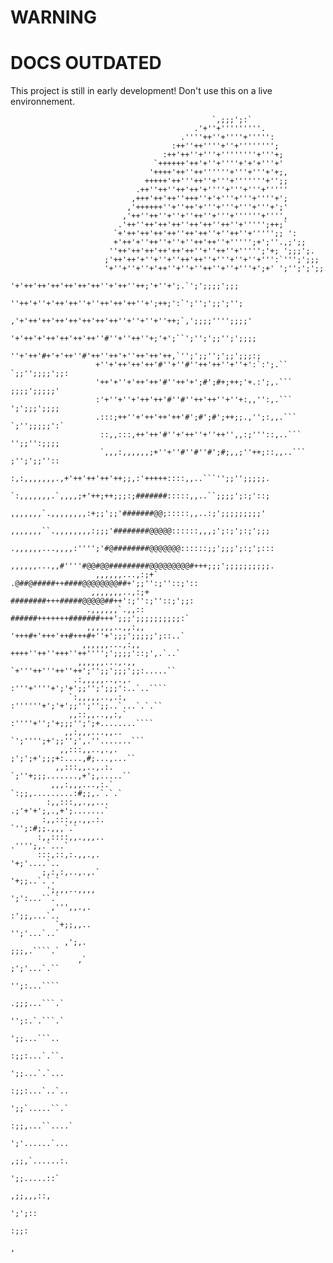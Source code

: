 # WARNING
# DOCS OUTDATED
This project is still in early development! Don't use this on a live environnement.
                                                                                                    
                                                 `,;;;';:`                                          
                                             .'+''+'''''''''.                                       
                                          .''''++''+''''+''''':                                     
                                        :++''++''''+''+'''''''';                                    
                                      :++'++''+'''+''''''''+'''+;                                   
                                    `++++++'++'+''+''''+'+'+'''+'                                   
                                   '++++'++''++''''''+'''+'''+'+;,                                  
                                  +++++'++'''++''+'''+'''''''+'';;                                  
                                .++''++''++'++'+''''+'''+'''+'''''                                  
                               ,+++'++'++''+++''+'+'''+'''+''''+';                                  
                              ,'++++++''+''++'+'''+'''+'''+'''+';'                                  
                             ,'++''++''+''+''++''+'''+''''''+'''',                                  
                            .'++''++'++'++''++'++''++''+''''';++;`                                  
                           `+'++'++'++'++''++'++''+''++''+''''';; ':                                
                           +'++'+''++''+''+''++'++''+''''';+';''.,;';;                              
                          ''++'++'++'++'++'++''+''++''+''''';'+; ';;;';.                            
                         ;'++'++'+''+''+''++'++''+'''+''+''+''':`''';';;;                           
                         '+''+''+''+'++''+''+''++''+''+'''+';+' ';'';';';;                          
                        '+'++'++'++'++'++'++''+'++''++;'+''+';.`';';;;;';;;                         
                        ''++'+''+'++'++''+''++'++'++''+';++;':`';'';';;';'';                        
                       ,'+'++'++'++'++'++'++'++''+''+''+''++;`,';;;;'''';;;;'                       
                       '+'++'+'++'++'++'++''#''+''++''+;'+';``';'';';;'';';;;;                      
                       ''+'++'#+'+'++''#'++''++'+''++'++'++,`'';';;'';';;';;;:;                     
                       +''+'++'++'++'#''+''#''++'++''+''+':`:';.`` `;;'';;;;';;:                    
                       '++'+''+'++'++'#''++'+';#';#+;++;'+.:';,.```  ;;;;';;;;;'                    
                       :'+''+''+'++'++'#''#''++'++''+''+:,,'':,.```   ';';;;';;;;                   
                       .:::;++''+'++'++'++'#';#';#';++;;.,'';:,,.```  `;'';;;;;':`                  
                        ::,,:::,++'++'#''+'++''+''++'',,:;'''::,..```  '';;'':;;;;                  
                        `,,,:,,,,,,;+''+''#''#''#';#;,,;''++;::,,..``` ;'';';;''::                  
                         :,:,,,,,,,.,+'++'++'++'++;;,:'+++++::::,,..```'';;'';;;;;.                 
                         `:,,,,,,,.`,,,,;+'++;++;;;:;#######:::::,,..``;;;;';:;'::;                 
                          ,,,,,,,`.,,,,,,,,:+;;';;'#######@@;:::::,,..:;';;;;;;;;;'                 
                         ,,,,,,,``.,,,,,,,,:;;;'########@@@@@::::::,,,;';:;';:;';;;                 
                        .,,,,,,...,,,,:'''';'#@########@@@@@@@::::::;;';;;';:;';:::                 
                        ,,,,,,...,,#''''#@@#@@#########@@@@@@@@@#+++;;;';;;;;;;;;;.                 
                       ,,,,,,...,:;+`   .@##@#####++####@@@@@@@@##+';;'':;''::;'::                  
                      ,,,,,,,..,:;+      ########+++#####@@@@@##++':;'':;''::;';;:                  
                     .,,,,,,`.,,::        ######+++++++#######+++';;;';;;;;;;;;;:`                  
                     ,,,,,,..,,:,,        '+++#+'+++'++#+++#+''+';;;';;;;;';::..`                   
                    ,,,,,,...,:,,          ++++''++''+++''++'''';';;;;'::;',.`..`                   
                   ,,,,,,...,.,,           `+'''++'''++''++';'';;';;;';;:.....``                    
                  .:,,,,,..,.,.             :'''+''''+';'+';;'';';;;':..`..````                     
                 `:,,,,,..,.:,               :''''''+';'+';;'';'';;..`...`.`.``                     
                 ,,::,,..,,:,`                :''''+'';'+;;;'';';+........````                      
                ,,:,,,...,,..                  `';'''';+';;'';',.''.......```                       
               ,,:::,,..,.,.                     ;';';+';;;+:....,#;...,...``                       
              ,,:::,,..,.:.                       `;''+;;;.......,+';,.....``                       
             ,,,:,,,...,:.`                         `:;;,.........:#;;,.`.`.`                       
            :,,:::,,.,,...                              .;'+'+';,.,+';.......`                      
           :,,:::,,.,,.:.                                      `'';:#;;.,,,`.`                      
          :,,::::,,.,,,..                                         .'''';,.`...`                     
          :::,::,:.,,.,.                                            '+;'....`..                     
           ;,:,:,..,.,.`                                             '+;;..`.`.`                    
            ';,,,..,,,,                                               ';':...``.`                   
             ,''',,.,.                                                :';;,...`..                   
              `+;;,,..                                                 '';'...`..`                  
                ,';,.                                                   ;;;,.````.`                 
                   ,`                                                   ;';'...`.``                 
                                                                         '';:...````                
                                                                         .;;;...```.`               
                                                                          '';:.`.```.`              
                                                                           ';;...```..              
                                                                           :;;:...`.``.             
                                                                            ';;...`.`...            
                                                                            :;;:...`..`..           
                                                                             ';;`.....``.`          
                                                                             :;;,...``....`         
                                                                              ';'......`...         
                                                                              ,;;,`......:.         
                                                                               ';;.....::`          
                                                                               ,;;,,,::,            
                                                                                ';';::              
                                                                                :;;:                
                                                                                 ,    

<!-- # Pong / A Facebook Tab Framework

## Table of contents

* [Support](#support) 
* [Install](#install) 

### Backend 

* [Environnements](#environnements)                                                                             
* [Routing](#routing)                                                                              
* [Templating](#templating)   
* [Database](#database)                                                                           
* [Helpers](#helpers)

### Frontend

* [Grunt](#grunt)
* [Javascript](#javascript)
* [Images](#images)
* [Sass](#sass)
* [Mixins](#mixins)


## Support

There is no support for IE8 and lower.

## Install

Pong is really easy to install. 

1. Clone this project into a folder

        $ git clone git@github.com:contentcowboys/Pong.git Folder-name

2. Run composer to install dependencies

        $ composer install

3. Install grunt dependencies

        $ npm install

4. Configure settings in the cofig files, located in the `app/config/` folder

# Backend

## Environnements

coming soon...

## Routing

Pong uses the Slim framework for it's routing. Documentation can be found here:
[http://docs.slimframework.com/#Routing-Overview](http://docs.slimframework.com/#Routing-Overview)

### Page routing

Page routing goes into `app/routes/views.php`

You can add your own routes like this:

```php
$app->router->get('/example/', function() use ($app) 
{
  // do something here
});
```

The `'/example/'` after `$app->router->get` is the URI that you would want to use, you can change this in anything you want, you can even add multilayered URi's, for example `'/lorem/ipsum/do'`

### Parameters

This example shows how to add parameters to your route:

```php
$app->router->get('/example/:one:two', function($one, $two) use ($app) 
{
  echo "The first paramter is " . $one;
  echo "The second parameter is " . $two;
});
```

So the url `wwww.asite.com/example/foo/bar` would output this:

```
The first paramter is foo
The second parameter is bar
```

### HTTP Methods

You can set the HTTP method by changing the router method like so:

```php
// POST route
$app->router->post('/user/', function() use ($app) 
{
  // add a new user
});

// PUT route
$app->router->put('/user/:id', function($id) use ($app) 
{
  // update user
});

// DELETE route
$app->router->delete('/user/:id', function($id) use ($app) 
{
  // delete user
});
```

## Templating

Pong uses Twig as its template parses, it's documentation can be found here:
[http://twig.sensiolabs.org/documentation](http://twig.sensiolabs.org/documentation)

To show an page you can use our rendering engine. It is called by using the `$app->render()` method. 

This method accepts two parameters
the first one is what view you want to use, this can ba a native html or twig. you dont have to add the extension (.html)

```php
$app->render('example.template');
```

The second parameter is the data you want to pass to the view
Default this is `$app->data`, this variable contains some handy default variables

```php
$app->render('example.template', $app->data);
```

To add your own to this variable use the following syntax:

```php
$app->data['key'] = "value";
```

### HTML5 Boilerplate

There is a default template that uses HTML5 Boilerplate as a base and can be found at `app/view/templates/master.boilerplate.html`

Here is a copy of an example template, can also be found in `app/view/examples/template.html`.

```html
{# This is the master template to use, only change if you made your own master template #}
{% extends "templates/master.boilerplate.html" %}

{# Add all html code between these block elements #}
{% block content %}
  <div class="content">
    <h1>Tis is an example</h1>
    <p>
      Lorem ipsum dolor sit amet, consectetur adipisicing elit. Consequatur, 
      ipsum, ducimus cupiditate numquam nobis pariatur molestiae ad fugiat maiores 
      velit accusamus nesciunt ab deserunt nam delectus rerum quae officia eveniet!
    </p>
    {# You can add php variables like so #}
    <p>This is the variable defined in your routes as $app->data['foo'] ==> {{ foo }}</p>
  </div>
{% endblock %}

{# Set your html title here, this will be displayed in the header of the browser #}
{% block title %}Title of your page{% endblock %}

{# If you want you can specify a class name you want the body element to have, this is optional #}
{% block bodyClass %}some-page{% endblock %}

{% block styles %}
  {# If you don't want to include main.css, remove the next line #}
    {{ parent() }}
    {# You can include other css files here #}
    <!-- <style type="text/css" src="css/somefile.css"></style>
{% endblock %}

{% block scripts %}
  {# If you don't want to include the main and libs javascript file, remove the next line #}
    {{ parent() }}    
    {# You can include other css files here #}
    <!--<script type="text/javascript" src="javascript/somejsfile.js"></script>
```

## Database

You can set your database settings in `app/config/database.php`.
There are two sets of database credentials, one for your local development environnement and one for your live server environnement.

### Databse ORM

Pong uses Laravels ORM, you can find the documentation here: [http://laravel.com/docs/queries](http://laravel.com/docs/queries)

#### Note

You need to include the alias on teh top of the page you want to use the ORM, this is already included in the main routes files. If you want to use it anywhere else add the following alias:

```php
use Illuminate\Database\Capsule\Manager as DB;
```

#### Selects

##### Retrieving all rows

```php
$users = DB:table('users')->get();

foreach ($users as $user)
{
    var_dump($user->name);
}
```

##### Retrieving single rows

```php
$user = DB::table('users')->where('fid', '12548545355485112')->first();

var_dump($user->name);
```

##### Offsets and Limits

```php
$users = DB::table('users')->skip(10)->take(5)->get();
```

#### Joins

```php
DB::table('users')
            ->join('votes', 'users.id', '=', 'votes.user_id')
            ->join('images', 'users.id', '=', 'image.user_id')
            ->select('users.fid', 'votes.image_id', 'images.url');
```

#### Inserts

```php
DB::table('users')->insert(array(
    array('email' => 'john@example.com', 'fid' => 8465485484654564),
    array('email' => 'doe@example.com', 'fid' => 1234578461545475),
));
```

#### Updates

```php
DB::table('Images')
            ->where('user_id', 1)
            ->update(array('votes' => 10));
```

#### Deletes

##### Delete single record

```php
DB::table('users')->where('fid', '=', 15645648454)->delete();
```

##### Delete single record

```php
DB::table('users')->delete();
```

#### And many more

This is just a selecting of things the ORM can do, go [here](http://laravel.com/docs/queries) for a more detailed documentation.

## Helpers

### URL helper

Url generation.

#### assets

Generate url for an asset.

```php
echo URL::asset('css/somefile.css');
```

It also has an correspondig Twig function

```html
<link rel="stylesheet" href="{{ asset('css/somefile.css') }}" />
```

# Frontend

## Grunt

coming soon...

## Javascript

coming soon...

## Images

coming soon...

## Sass

coming soon...

## Mixins

There are some preset mixins included in pong for your convenience

There are an examples for each mixin, a templates is available at `app/view/examples/mixins.html` and an example sass file at `src/sass/examples/_example.scss`

### Vertical align

Used to verticaly align an element inside it parent. The parent needs a fixed height or it wont work!

#### Html

```html
<div class="parent">
    <p class="child">Vertical align me!</p>
</div>
```

#### Sass

```sass
.parent{
  height:300px;
  background: $lime;
  .child{
    @include vertical-align;
    background: $fuchsia;
  }
}
```

## possible additions / tweaks

* https://github.com/c9s/Pux
* https://github.com/Gregwar/ImageBundle

## License

The Pong framework is open-sourced software licensed under the [MIT license](http://opensource.org/licenses/MIT)

[![Bitdeli Badge](https://d2weczhvl823v0.cloudfront.net/contentcowboys/pong/trend.png)](https://bitdeli.com/free "Bitdeli Badge")

 -->